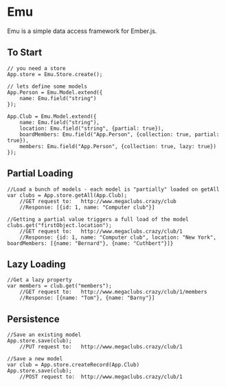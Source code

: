 Emu
===

Emu is a simple data access framework for Ember.js.

To Start
--------

	// you need a store
	App.store = Emu.Store.create();

	// lets define some models
	App.Person = Emu.Model.extend({
		name: Emu.field("string")		
	});

	App.Club = Emu.Model.extend({
		name: Emu.field("string"),
		location: Emu.field("string", {partial: true}),
		boardMembers: Emu.field("App.Person", {collection: true, partial: true}),
		members: Emu.field("App.Person", {collection: true, lazy: true})
	});

Partial Loading
---------------
	
	//Load a bunch of models - each model is "partially" loaded on getAll
	var clubs = App.store.getAll(App.Club);  
		//GET request to: 	http://www.megaclubs.crazy/club
		//Response: [{id: 1, name: "Computer club"}]

	//Getting a partial value triggers a full load of the model
	clubs.get("firstObject.location");
		//GET request to:	http://www.megaclubs.crazy/club/1
		//Response: {id: 1, name: "Computer club", location: "New York", boardMembers: [{name: "Bernard"}, {name: "Cuthbert"}]}

Lazy Loading
------------
	
	//Get a lazy property
	var members = club.get("members");
		//GET request to:	http://www.megaclubs.crazy/club/1/members
		//Response: [{name: "Tom"}, {name: "Barny"}]

Persistence
-----------
	
	//Save an existing model
	App.store.save(club);
		//PUT request to:	http://www.megaclubs.crazy/club/1

	//Save a new model
	var club = App.store.createRecord(App.Club)
	App.store.save(club);
		//POST request to:	http://www.megaclubs.crazy/club/1
